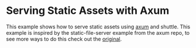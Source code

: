 # Serving Static Assets with Axum
This example shows how to serve static assets using [axum](https://github.com/tokio-rs/axum) and shuttle.
This example is inspired by the static-file-server example from the axum repo, to see more ways to do this check out the [original](https://github.com/tokio-rs/axum/blob/main/examples/static-file-server/src/main.rs).